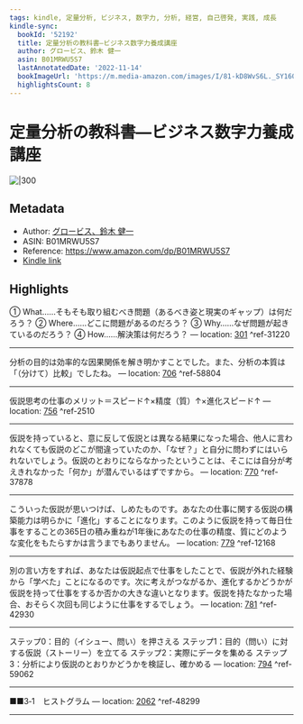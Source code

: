 ```yaml
---
tags: kindle, 定量分析, ビジネス, 数字力, 分析, 経営, 自己啓発, 実践, 成長
kindle-sync:
  bookId: '52192'
  title: 定量分析の教科書―ビジネス数字力養成講座
  author: グロービス、鈴木 健一
  asin: B01MRWU5S7
  lastAnnotatedDate: '2022-11-14'
  bookImageUrl: 'https://m.media-amazon.com/images/I/81-kD8WvS6L._SY160.jpg'
  highlightsCount: 8
---
```


# 定量分析の教科書―ビジネス数字力養成講座
![|300](https://m.media-amazon.com/images/I/81-kD8WvS6L.jpg)
## Metadata
* Author: [グロービス、鈴木 健一](https://www.amazon.comundefined)
* ASIN: B01MRWU5S7
* Reference: https://www.amazon.com/dp/B01MRWU5S7
* [Kindle link](kindle://book?action=open&asin=B01MRWU5S7)

## Highlights
① What……そもそも取り組むべき問題（あるべき姿と現実のギャップ）は何だろう？ ② Where……どこに問題があるのだろう？ ③ Why……なぜ問題が起きているのだろう？ ④ How……解決策は何だろう？ — location: [301](kindle://book?action=open&asin=B01MRWU5S7&location=301) ^ref-31220

---
分析の目的は効率的な因果関係を解き明かすことでした。また、分析の本質は「（分けて）比較」でしたね。 — location: [706](kindle://book?action=open&asin=B01MRWU5S7&location=706) ^ref-58804

---
仮説思考の仕事のメリット＝スピード↑×精度（質）↑×進化スピード↑ — location: [756](kindle://book?action=open&asin=B01MRWU5S7&location=756) ^ref-2510

---
仮説を持っていると、意に反して仮説とは異なる結果になった場合、他人に言われなくても仮説のどこが間違っていたのか、「なぜ？」と自分に問わずにはいられないでしょう。仮説のとおりにならなかったということは、そこには自分が考えきれなかった「何か」が潜んでいるはずですから。 — location: [770](kindle://book?action=open&asin=B01MRWU5S7&location=770) ^ref-37878

---
こういった仮説が思いつけば、しめたものです。あなたの仕事に関する仮説の構築能力は明らかに「進化」することになります。このように仮説を持って毎日仕事をすることの365日の積み重ねが1年後にあなたの仕事の精度、質にどのような変化をもたらすかは言うまでもありません。 — location: [779](kindle://book?action=open&asin=B01MRWU5S7&location=779) ^ref-12168

---
別の言い方をすれば、あなたは仮説起点で仕事をしたことで、仮説が外れた経験から「学べた」ことになるのです。次に考えがつながるか、進化するかどうかが仮説を持って仕事をするか否かの大きな違いとなります。仮説を持たなかった場合、おそらく次回も同じように仕事をするでしょう。 — location: [781](kindle://book?action=open&asin=B01MRWU5S7&location=781) ^ref-42930

---
ステップ0：目的（イシュー、問い）を押さえる ステップ1：目的（問い）に対する仮説（ストーリー）を立てる ステップ2：実際にデータを集める ステップ3：分析により仮説のとおりかどうかを検証し、確かめる — location: [794](kindle://book?action=open&asin=B01MRWU5S7&location=794) ^ref-59062

---
■■3‐1　ヒストグラム — location: [2062](kindle://book?action=open&asin=B01MRWU5S7&location=2062) ^ref-48299

---
